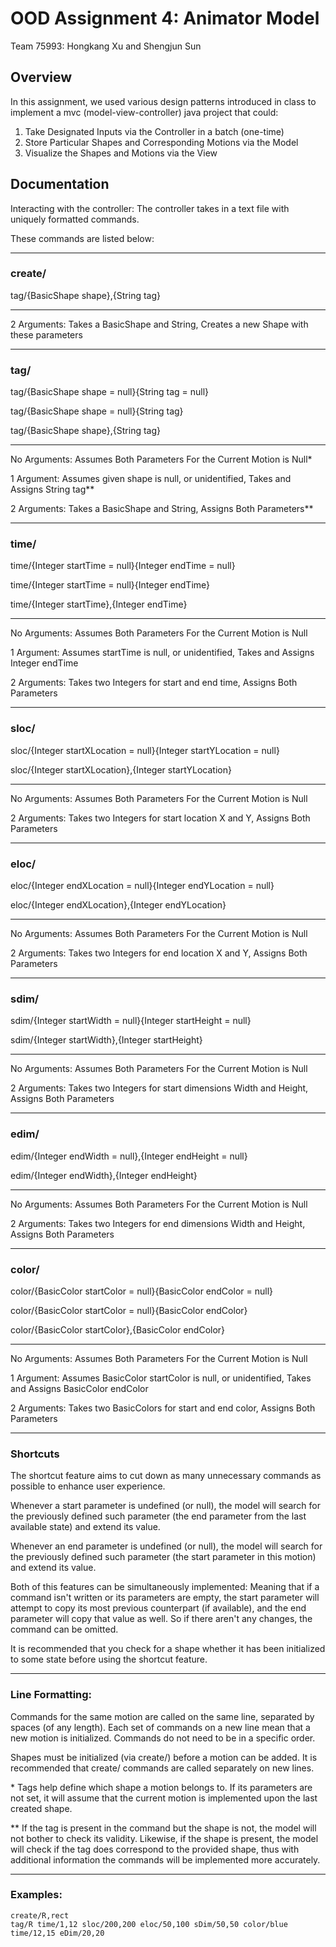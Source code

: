 # OOD Assignment 4: Animator Model
Team 75993: Hongkang Xu and Shengjun Sun

## Overview
In this assignment, we used various design patterns introduced in class to implement a mvc (model-view-controller) java project that could:

1. Take Designated Inputs via the Controller in a batch (one-time)
2. Store Particular Shapes and Corresponding Motions via the Model
3. Visualize the Shapes and Motions via the View

## Documentation

Interacting with the controller:
The controller takes in a text file with uniquely formatted commands. 

These commands are listed below:
_____
### create/

tag/{BasicShape shape},{String tag}
_____

2 Arguments: Takes a BasicShape and String, Creates a new Shape with these parameters
_____
### tag/

tag/{BasicShape shape = null}{String tag = null}

tag/{BasicShape shape = null}{String tag}

tag/{BasicShape shape},{String tag}
_____

No Arguments: Assumes Both Parameters For the Current Motion is Null*

1 Argument: Assumes given shape is null, or unidentified, Takes and Assigns String tag**

2 Arguments: Takes a BasicShape and String, Assigns Both Parameters**
____
### time/

time/{Integer startTime = null}{Integer endTime = null}

time/{Integer startTime = null}{Integer endTime}

time/{Integer startTime},{Integer endTime}
_____

No Arguments: Assumes Both Parameters For the Current Motion is Null

1 Argument: Assumes startTime is null, or unidentified, Takes and Assigns Integer endTime

2 Arguments: Takes two Integers for start and end time, Assigns Both Parameters
_____
### sloc/

sloc/{Integer startXLocation = null}{Integer startYLocation = null}

sloc/{Integer startXLocation},{Integer startYLocation}
_____

No Arguments: Assumes Both Parameters For the Current Motion is Null

2 Arguments: Takes two Integers for start location X and Y, Assigns Both Parameters
_____
### eloc/

eloc/{Integer endXLocation = null}{Integer endYLocation = null}

eloc/{Integer endXLocation},{Integer endYLocation}
_____

No Arguments: Assumes Both Parameters For the Current Motion is Null

2 Arguments: Takes two Integers for end location X and Y, Assigns Both Parameters
_____
### sdim/

sdim/{Integer startWidth = null}{Integer startHeight = null}

sdim/{Integer startWidth},{Integer startHeight}
_____
No Arguments: Assumes Both Parameters For the Current Motion is Null

2 Arguments: Takes two Integers for start dimensions Width and Height, Assigns Both Parameters
_____
### edim/

edim/{Integer endWidth = null},{Integer endHeight = null}

edim/{Integer endWidth},{Integer endHeight}
_____
No Arguments: Assumes Both Parameters For the Current Motion is Null

2 Arguments: Takes two Integers for end dimensions Width and Height, Assigns Both Parameters
_____
### color/

color/{BasicColor startColor = null}{BasicColor endColor = null}

color/{BasicColor startColor = null}{BasicColor endColor}

color/{BasicColor startColor},{BasicColor endColor}
_____

No Arguments: Assumes Both Parameters For the Current Motion is Null

1 Argument: Assumes BasicColor startColor is null, or unidentified, Takes and Assigns BasicColor endColor

2 Arguments: Takes two BasicColors for start and end color, Assigns Both Parameters
_____
### Shortcuts

The shortcut feature aims to cut down as many unnecessary commands as possible to enhance user experience.

Whenever a start parameter is undefined (or null), the model will search for the previously defined such parameter (the end parameter from the last available state) and extend its value.

Whenever an end parameter is undefined (or null), the model will search for the previously defined such parameter (the start parameter in this motion) and extend its value.

Both of this features can be simultaneously implemented: Meaning that if a command isn't written or its parameters are empty, the start parameter will attempt to copy its most previous counterpart (if available), and the end parameter will copy that value as well. So if there aren't any changes, the command can be omitted. 

It is recommended that you check for a shape whether it has been initialized to some state before using the shortcut feature.
______

### Line Formatting:

Commands for the same motion are called on the same line, separated by spaces (of any length). Each set of commands on a new line mean that a new motion is initialized. Commands do not need to be in a specific order.

Shapes must be initialized (via create/) before a motion can be added. It is recommended that create/ commands are called separately on new lines.

\* Tags help define which shape a motion belongs to. If its parameters are not set, it will assume that the current motion is implemented upon the last created shape. 
  
**
  If the tag is present in the command but the shape is not, the model will not bother to check its validity. Likewise, if the shape is present, the model will check if the tag does correspond to the provided shape, thus with additional information the commands will be implemented more accurately.
_____

### Examples:

    create/R,rect
    tag/R time/1,12 sloc/200,200 eloc/50,100 sDim/50,50 color/blue
    time/12,15 eDim/20,20
